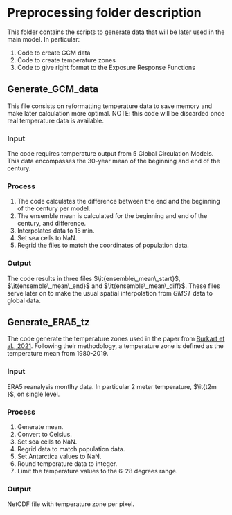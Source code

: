 # Preprocessing folder description

This folder contains the scripts to generate data that will be later used in the main model. In particular:

1. Code to create GCM data 
2. Code to create temperature zones
3. Code to give right format to the Exposure Response Functions

## Generate_GCM_data
This file consists on reformatting temperature data to save memory and make later calculation more optimal. NOTE: this code will be discarded once real temperature data is available.

### Input
The code requires temperature output from 5 Global Circulation Models. This data encompasses the 30-year mean of the beginning and end of the century. 

### Process
1. The code calculates the difference between the end and the beginning of the century per model.
2. The ensemble mean is calculated for the beginning and end of the century, and difference.
3. Interpolates data to 15 min.
4. Set sea cells to NaN.
5. Regrid the files to match the coordinates of population data.

### Output

The code results in three files $\it{ensemble\_mean\_start}$, $\it{ensemble\_mean\_end}$ and $\it{ensemble\_mean\_diff}$. These files serve later on to make the usual spatial interpolation from $GMST$ data to global data.


## Generate_ERA5_tz

The code generate the temperature zones used in the paper from [Burkart et al., 2021](https://www.thelancet.com/journals/lancet/article/PIIS0140-6736%2821%2901700-1/fulltext). Following their methodology, a temperature zone is defined as the temperature mean from 1980-2019.

### Input

ERA5 reanalysis montlhy data. In particular 2 meter temperature, $\it{t2m }$, on single level.

### Process
1. Generate mean.
2. Convert to Celsius.
3. Set sea cells to NaN.
4. Regrid data to match population data.
5. Set Antarctica values to NaN.
6. Round temperature data to integer.
7. Limit the temperature values to the 6-28 degrees range.

### Output 
NetCDF file with temperature zone per pixel.